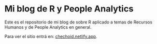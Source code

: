 # Mi blog de R y People Analytics

Este es el repositorio de mi blog de sobre R aplicado a temas de Recursos Humanos y de People Analytics en general.

Para ver el sitio entrá en: [chechoid.netlify.app](http://chechoid.netlify.app/).
